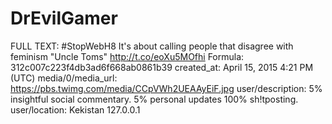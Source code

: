 # DrEvilGamer

FULL TEXT: #StopWebH8 It's about calling people that disagree with feminism "Uncle Toms" http://t.co/eoXu5MOfhi
Formula: 312c007c223f4db3ad6f668ab0861b39
created_at: April 15, 2015 4:21 PM (UTC)
media/0/media_url: https://pbs.twimg.com/media/CCpVWh2UEAAyEiF.jpg
user/description: 5% insightful social commentary. 5% personal updates 100% sh!tposting.
user/location: Kekistan 127.0.0.1